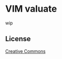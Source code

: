 # VIM valuate

wip

## License

[Creative Commons](http://creativecommons.org/licenses/by-nc-sa/3.0/)
